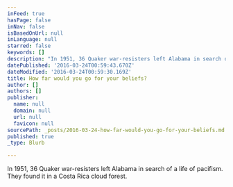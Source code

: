 ```yaml
---
inFeed: true
hasPage: false
inNav: false
isBasedOnUrl: null
inLanguage: null
starred: false
keywords: []
description: "In 1951, 36 Quaker war-resisters left Alabama in search of a life of pacifism. They found it in a Costa Rica cloud forest.\_"
datePublished: '2016-03-24T00:59:43.670Z'
dateModified: '2016-03-24T00:59:30.169Z'
title: How far would you go for your beliefs?
author: []
authors: []
publisher:
  name: null
  domain: null
  url: null
  favicon: null
sourcePath: _posts/2016-03-24-how-far-would-you-go-for-your-beliefs.md
published: true
_type: Blurb

---
```

In 1951, 36 Quaker war-resisters left Alabama in search of a life of pacifism. They found it in a Costa Rica cloud forest.